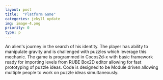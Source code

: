 ```yaml
---
layout: post
title:  "Platform Game"
categories: jekyll update
img: image-4.png
priority: 0
type: p
---
```

An alien's journey in the search of his identity. The player has ability to manipulate gravity and is challenged with puzzles which leverage this mechanic.
The game is programmed in Cocos2d-x with basic framework ready for importing levels from RUBE Box2D editor allowing for fast prototyping of puzzle ideas.
Code is designed to be Module driven allowing multiple people to work on puzzle ideas simultaneously.
